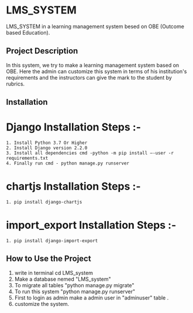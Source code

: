 # LMS_SYSTEM

LMS_SYSTEM in a learning management system besed on OBE (Outcome based Education).

## Project Description

In this system, we try to make a learning management system based on OBE. Here the admin can customize this system in terms of his institution's requirements and the instructors can give the mark to the student by rubrics.


## Installation 

# Django Installation Steps :-
    1. Install Python 3.7 Or Higher
    2. Install Django version 2.2.0
    3. Install all dependencies cmd -python -m pip install –-user -r requirements.txt
    4. Finally run cmd - python manage.py runserver

# chartjs Installation Steps :-
    1. pip install django-chartjs

# import_export Installation Steps :-
    1. pip install django-import-export


## How to Use the Project

1. write in terminal cd LMS_system
2. Make a database nemed "LMS_system" 
3. To migrate all tables "python manage.py migrate"
4. To run this system "python manage.py runserver"
5. First to login as admin make a admin user in "adminuser" table .
6. customize the system.
